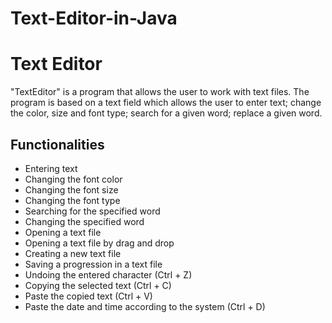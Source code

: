 # Text-Editor-in-Java

# Text Editor

"TextEditor" is a program that allows the user to work with text files. The program is based on a text field which allows the user to enter text; change the color, size and font type; search for a given word; replace a given word.


## Functionalities
- Entering text
- Changing the font color
- Changing the font size
- Changing the font type
- Searching for the specified word
- Changing the specified word
- Opening a text file
- Opening a text file by drag and drop
- Creating a new text file
- Saving a progression in a text file
- Undoing the entered character (Ctrl + Z)
- Copying the selected text (Ctrl + C)
- Paste the copied text (Ctrl + V)
- Paste the date and time according to the system (Ctrl + D)
